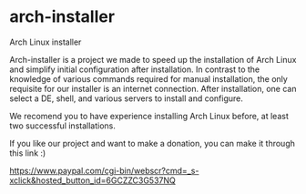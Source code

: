 arch-installer
==============
Arch Linux installer

Arch-installer is a project we made to speed up the installation of Arch Linux and simplify initial configuration after installation. In contrast to the knowledge of various commands required for manual installation, the only requisite for our installer is an internet connection. After installation, one can select a DE, shell, and various servers to install and configure.

We recomend you to have experience installing Arch Linux before, at least two successful installations.

If you like our project and want to make a donation, you can make it through this link :)

https://www.paypal.com/cgi-bin/webscr?cmd=_s-xclick&hosted_button_id=6GCZZC3G537NQ
